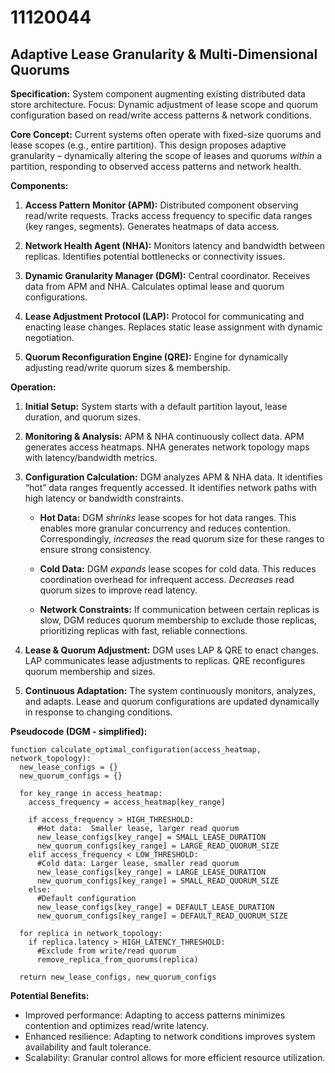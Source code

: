 # 11120044

## Adaptive Lease Granularity & Multi-Dimensional Quorums

**Specification:** System component augmenting existing distributed data store architecture. Focus: Dynamic adjustment of lease scope and quorum configuration based on read/write access patterns & network conditions.

**Core Concept:** Current systems often operate with fixed-size quorums and lease scopes (e.g., entire partition). This design proposes adaptive granularity – dynamically altering the scope of leases and quorums *within* a partition, responding to observed access patterns and network health.

**Components:**

1.  **Access Pattern Monitor (APM):** Distributed component observing read/write requests. Tracks access frequency to specific data ranges (key ranges, segments). Generates heatmaps of data access.

2.  **Network Health Agent (NHA):** Monitors latency and bandwidth between replicas.  Identifies potential bottlenecks or connectivity issues.

3.  **Dynamic Granularity Manager (DGM):**  Central coordinator. Receives data from APM and NHA.  Calculates optimal lease and quorum configurations.

4.  **Lease Adjustment Protocol (LAP):**  Protocol for communicating and enacting lease changes. Replaces static lease assignment with dynamic negotiation.

5.  **Quorum Reconfiguration Engine (QRE):** Engine for dynamically adjusting read/write quorum sizes & membership.

**Operation:**

1.  **Initial Setup:** System starts with a default partition layout, lease duration, and quorum sizes.

2.  **Monitoring & Analysis:** APM & NHA continuously collect data.  APM generates access heatmaps. NHA generates network topology maps with latency/bandwidth metrics.

3.  **Configuration Calculation:** DGM analyzes APM & NHA data.  It identifies “hot” data ranges frequently accessed. It identifies network paths with high latency or bandwidth constraints.  

    *   **Hot Data:**  DGM *shrinks* lease scopes for hot data ranges.  This enables more granular concurrency and reduces contention. Correspondingly, *increases* the read quorum size for these ranges to ensure strong consistency.

    *   **Cold Data:** DGM *expands* lease scopes for cold data.  This reduces coordination overhead for infrequent access. *Decreases* read quorum sizes to improve read latency.

    *   **Network Constraints:** If communication between certain replicas is slow, DGM reduces quorum membership to exclude those replicas, prioritizing replicas with fast, reliable connections.

4.  **Lease & Quorum Adjustment:** DGM uses LAP & QRE to enact changes. LAP communicates lease adjustments to replicas. QRE reconfigures quorum membership and sizes.

5.  **Continuous Adaptation:**  The system continuously monitors, analyzes, and adapts.  Lease and quorum configurations are updated dynamically in response to changing conditions.

**Pseudocode (DGM - simplified):**

```pseudocode
function calculate_optimal_configuration(access_heatmap, network_topology):
  new_lease_configs = {}
  new_quorum_configs = {}

  for key_range in access_heatmap:
    access_frequency = access_heatmap[key_range]
    
    if access_frequency > HIGH_THRESHOLD:
      #Hot data:  Smaller lease, larger read quorum
      new_lease_configs[key_range] = SMALL_LEASE_DURATION
      new_quorum_configs[key_range] = LARGE_READ_QUORUM_SIZE
    elif access_frequency < LOW_THRESHOLD:
      #Cold data: Larger lease, smaller read quorum
      new_lease_configs[key_range] = LARGE_LEASE_DURATION
      new_quorum_configs[key_range] = SMALL_READ_QUORUM_SIZE
    else:
      #Default configuration
      new_lease_configs[key_range] = DEFAULT_LEASE_DURATION
      new_quorum_configs[key_range] = DEFAULT_READ_QUORUM_SIZE
  
  for replica in network_topology:
    if replica.latency > HIGH_LATENCY_THRESHOLD:
      #Exclude from write/read quorum
      remove_replica_from_quorums(replica)
  
  return new_lease_configs, new_quorum_configs
```

**Potential Benefits:**

*   Improved performance: Adapting to access patterns minimizes contention and optimizes read/write latency.
*   Enhanced resilience: Adapting to network conditions improves system availability and fault tolerance.
*   Scalability: Granular control allows for more efficient resource utilization.
